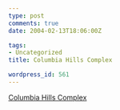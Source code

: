 ```yaml
---
type: post
comments: true
date: 2004-02-13T18:06:00Z

tags:
- Uncategorized
title: Columbia Hills Complex

wordpress_id: 561
---
```


[Columbia Hills Complex](http://marsrovers.jpl.nasa.gov/gallery/press/spirit/20040202b/PIA05200_br2.jpg)
